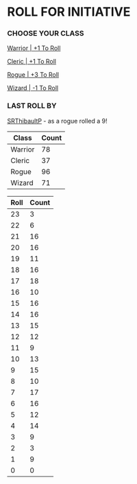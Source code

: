 # ROLL FOR INITIATIVE
### CHOOSE YOUR CLASS

[Warrior | +1 To Roll](https://github.com/benjaminsampica/benjaminsampica/issues/new?title=roll%7Cwarrior&body=Just+click+%27Submit+new+issue%27.)

[Cleric | +1 To Roll](https://github.com/benjaminsampica/benjaminsampica/issues/new?title=roll%7Ccleric&body=Just+click+%27Submit+new+issue%27.)

[Rogue | +3 To Roll](https://github.com/benjaminsampica/benjaminsampica/issues/new?title=roll%7Crogue&body=Just+click+%27Submit+new+issue%27.)

[Wizard | -1 To Roll](https://github.com/benjaminsampica/benjaminsampica/issues/new?title=roll%7Cwizard&body=Just+click+%27Submit+new+issue%27.)
### LAST ROLL BY
[SRThibaultP](https://www.github.com/SRThibaultP) - as a rogue rolled a 9!

|Class|Count|
|-|-|
|Warrior|78|
|Cleric|37|
|Rogue|96|
|Wizard|71|

|Roll|Count|
|-|-|
|23|3
|22|6
|21|16
|20|16
|19|11
|18|16
|17|18
|16|10
|15|16
|14|16
|13|15
|12|12
|11|9
|10|13
|9|15
|8|10
|7|17
|6|16
|5|12
|4|14
|3|9
|2|3
|1|9
|0|0
